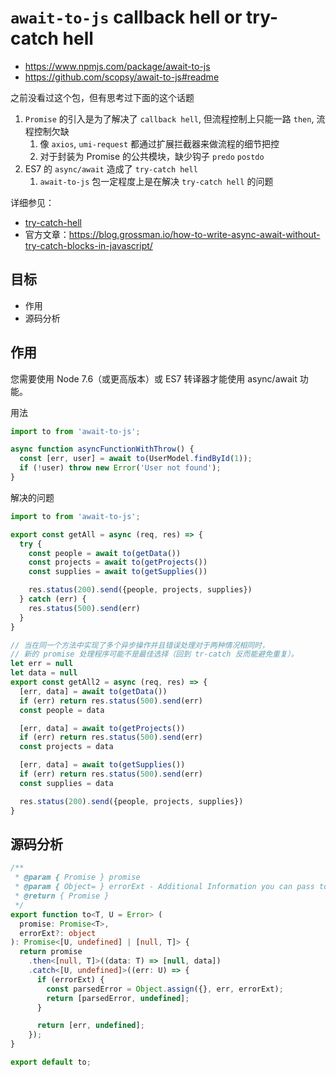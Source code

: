 # `await-to-js` callback hell or try-catch hell

- https://www.npmjs.com/package/await-to-js
- https://github.com/scopsy/await-to-js#readme

之前没看过这个包，但有思考过下面的这个话题

1. `Promise` 的引入是为了解决了 `callback hell`, 但流程控制上只能一路 `then`, 流程控制欠缺
   1. 像 `axios`, `umi-request` 都通过扩展拦截器来做流程的细节把控
   2. 对于封装为 Promise 的公共模块，缺少钩子 `predo` `postdo`
2. ES7 的 `async/await` 造成了 `try-catch hell`
   1. `await-to-js` 包一定程度上是在解决 `try-catch hell` 的问题

详细参见：

- [try-catch-hell](https://github.com/cloudyan/learn-javascript/blob/master/es6/16.promise/try-catch-hell/readme.md)
- 官方文章：https://blog.grossman.io/how-to-write-async-await-without-try-catch-blocks-in-javascript/

## 目标

- 作用
- 源码分析

## 作用

您需要使用 Node 7.6（或更高版本）或 ES7 转译器才能使用 async/await 功能。

用法

```js
import to from 'await-to-js';

async function asyncFunctionWithThrow() {
  const [err, user] = await to(UserModel.findById(1));
  if (!user) throw new Error('User not found');
}
```

解决的问题

```js
import to from 'await-to-js';

export const getAll = async (req, res) => {
  try {
    const people = await to(getData())
    const projects = await to(getProjects())
    const supplies = await to(getSupplies())

    res.status(200).send({people, projects, supplies})
  } catch (err) {
    res.status(500).send(err)
  }
}

// 当在同一个方法中实现了多个异步操作并且错误处理对于两种情况相同时，
// 新的 promise 处理程序可能不是最佳选择（回到 tr-catch 反而能避免重复）。
let err = null
let data = null
export const getAll2 = async (req, res) => {
  [err, data] = await to(getData())
  if (err) return res.status(500).send(err)
  const people = data

  [err, data] = await to(getProjects())
  if (err) return res.status(500).send(err)
  const projects = data

  [err, data] = await to(getSupplies())
  if (err) return res.status(500).send(err)
  const supplies = data

  res.status(200).send({people, projects, supplies})
}
```

## 源码分析

```ts
/**
 * @param { Promise } promise
 * @param { Object= } errorExt - Additional Information you can pass to the err object
 * @return { Promise }
 */
export function to<T, U = Error> (
  promise: Promise<T>,
  errorExt?: object
): Promise<[U, undefined] | [null, T]> {
  return promise
    .then<[null, T]>((data: T) => [null, data])
    .catch<[U, undefined]>((err: U) => {
      if (errorExt) {
        const parsedError = Object.assign({}, err, errorExt);
        return [parsedError, undefined];
      }

      return [err, undefined];
    });
}

export default to;
```
